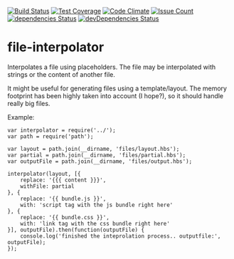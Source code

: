 [![Build Status](https://travis-ci.org/pantoninho/file-interpolator.svg?branch=master)](https://travis-ci.org/pantoninho/file-interpolator)
[![Test Coverage](https://codeclimate.com/github/pantoninho/file-interpolator/badges/coverage.svg)](https://codeclimate.com/github/pantoninho/file-interpolator/coverage)
[![Code Climate](https://codeclimate.com/github/pantoninho/file-interpolator/badges/gpa.svg)](https://codeclimate.com/github/pantoninho/file-interpolator)
[![Issue Count](https://codeclimate.com/github/pantoninho/file-interpolator/badges/issue_count.svg)](https://codeclimate.com/github/pantoninho/file-interpolator)
[![dependencies Status](https://david-dm.org/pantoninho/file-interpolator/status.svg)](https://david-dm.org/pantoninho/file-interpolator)
[![devDependencies Status](https://david-dm.org/pantoninho/file-interpolator/dev-status.svg)](https://david-dm.org/pantoninho/file-interpolator?type=dev)
# file-interpolator

Interpolates a file using placeholders. The file may be interpolated with strings or the content of another file.

It might be useful for generating files using a template/layout. The memory footprint has been highly taken into account (I hope?), so it should handle really big files.

Example:

```
var interpolator = require('../');
var path = require('path');

var layout = path.join(__dirname, 'files/layout.hbs');
var partial = path.join(__dirname, 'files/partial.hbs');
var outputFile = path.join(__dirname, 'files/output.hbs');

interpolator(layout, [{
	replace: '{{{ content }}}',
	withFile: partial
}, {
	replace: '{{ bundle.js }}',
	with: 'script tag with the js bundle right here'
}, {
	replace: '{{ bundle.css }}',
	with: 'link tag with the css bundle right here'
}], outputFile).then(function(outputFile) {
	console.log('finished the inteprolation process.. outputfile:', outputFile);
});

```
